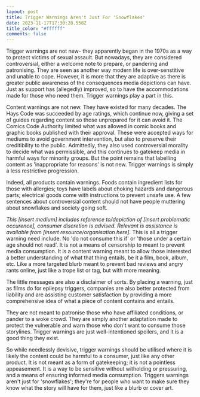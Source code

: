 ```yaml
---
layout: post
title: Trigger Warnings Aren't Just For 'Snowflakes'
date: 2023-11-17T17:30:28.558Z
title_color: "#ffffff"
comments: false
---
```

T﻿rigger warnings are not new- they apparently began in the 1970s as a way to protect victims of sexual assault. But nowadays, they are considered controversial, either a welcome note to prepare, or pandering and patronising. They are seen as another way modern life is over-senstitive and unable to cope. However, it is more that they are adaptive as there is greater public awareness of the consequences media depictions can have. Just as support has (allegedly) improved, so to have the accommodations made for those who need them. Trigger warnings play a part in this.

C﻿ontent warnings are not new. They have existed for many decades. The Hays Code was succeeded by age ratings, which continue now, giving a set of guides regarding content so those unprepared for it can avoid it. The Comics Code Authority limited what was allowed in comic books and graphic books published with their approval. These were accepted ways for mediums to avoid government intervention, but also to preserve their creditibility to the public. Admittedly, they also used controversial morality to decide what was permissible, and this continues to gatekeep media in harmful ways for minority groups. But the point remains that labelling content as 'inappropriate for reasons' is not new. Trigger warnings is simply a less restrictive progression.

I﻿ndeed, all products contain warnings. Foods contain ingredient lists for those with allergies; toys have labels about choking hazards and dangerous parts; electrical goods come with instructions to prevent unsafe use. A few sentences about controversial content should not have people muttering about snowflakes and society going soft.

﻿*This \[insert medium] includes reference to/depiction of \[insert problematic occurence], consumer discretion is advised. Relevant is assistance is available from \[insert resource/organisation here].* This is all a trigger warning need include. No 'do not consume this if' or 'those under a certain age should not read'. It is not a means of censorship to meant to prevent media consumption. It is a content warning meant to allow those interested a better understanding of what that thing entails, be it a film, book, album, etc. Like a more targeted blurb meant to prevent bad reviews and angry rants online, just like a trope list or tag, but with more meaning.

T﻿he little messages are also a disclaimer of sorts. By placing a warning, just as films do for epilepsy triggers, companies are also better protected from liability and are assisting customer satisfaction by providing a more comprehensive idea of what a piece of content contains and entails.

T﻿hey are not meant to patronise those who have affiliated conditions, or pander to a woke crowd. They are simply another adaptation made to protect the vulnerable and warn those who don't want to consume those storylines. Trigger warnings are just well-intentioned spoilers, and it is a good thing they exist.

S﻿o while needlessly devisive, trigger warnings should be utilised where it is likely the content could be harmful to a consumer, just like any other product. It is not meant as a form of gatekeeping; it is not a pointless appeasement. It is a way to be sensitive without witholding or pressuring, and a means of ensuring informed media consumption. Triggers warnings aren't just for 'snowflakes'; they're for people who want to make sure they know what the story will have for them, just like a blurb or cover art.